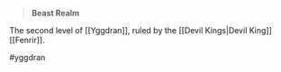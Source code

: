 >**Beast Realm**

The second level of [[Yggdran]], ruled by the [[Devil Kings|Devil King]] [[Fenrir]].

#yggdran